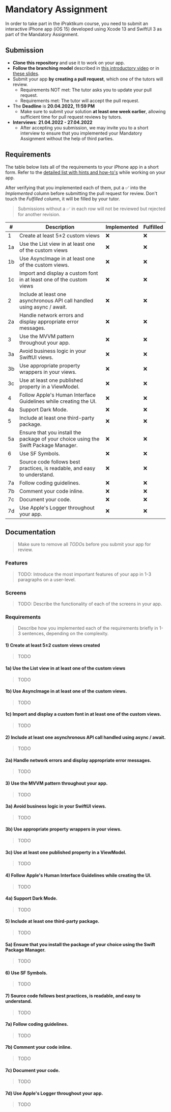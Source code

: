 # Mandatory Assignment

In order to take part in the iPraktikum course, you need to submit an interactive iPhone app (iOS 15) developed using Xcode 13 and SwiftUI 3 as part of the Mandatory Assignment.


## Submission


-   **Clone this repository** and use it to work on your app.
-   **Follow the branching model** described in [this introductory video](https://www.youtube.com/watch?v=7TQ3xqglY80) or in [these slides](https://confluence.ase.in.tum.de/display/IOS22CW/Intro+Course%3A+Mandatory+Assignment?preview=/120160455/121474151/PR.pdf).
-   Submit your app **by creating a pull request**, which one of the tutors will review.
    -   Requirements NOT met: The tutor asks you to update your pull request.
    -   Requirements met: The tutor will accept the pull request.
-   The **Deadline** is **20.04.2022, 11:59 PM**
    -   Make sure to submit your solution **at least one week earlier**, allowing sufficient time for pull request reviews by tutors.
-   **Interviews**: **21.04.2022 - 27.04.2022**
    -   After accepting you submission, we may invite you to a short interview to ensure that you implemented your Mandatory Assignment without the help of third parties.

## Requirements

The table below lists all of the requirements to your iPhone app in a short form. Refer to the [detailed list with hints and how-to's](https://confluence.ase.in.tum.de/display/IOS22CW/Intro+Course%3A+Mandatory+Assignment) while working on your app.

After verifying that you implemented each of them, put a ✅ into the *Implemented* column before submitting the pull request for review. Don't touch the *Fulfilled* column, it will be filled by your tutor.

> Submissions without a ✅ in each row will not be reviewed but rejected for another revision.

| #  | Description                                                                         | Implemented | Fulfilled |
|----|-------------------------------------------------------------------------------------|-------------|-----------|
| 1  | Create at least 5±2 custom views                                                    |      ❌     |     ❌     |
| 1a | Use the List view in at least one of the custom views                               |      ❌     |     ❌     |
| 1b | Use AsyncImage in at least one of the custom views.                                 |      ❌     |     ❌     |
| 1c | Import and display a custom font in at least one of the custom views                |      ❌     |     ❌     |
| 2  | Include at least one asynchronous API call handled using async / await.             |      ❌     |     ❌     |
| 2a | Handle network errors and display appropriate error messages.                       |      ❌     |     ❌     |
| 3  | Use the MVVM pattern throughout your app.                                           |      ❌     |     ❌     |
| 3a | Avoid business logic in your SwiftUI views.                                         |      ❌     |     ❌     |
| 3b | Use appropriate property wrappers in your views.                                    |      ❌     |     ❌     |
| 3c | Use at least one published property in a ViewModel.                                 |      ❌     |     ❌     |
| 4  | Follow Apple's Human Interface Guidelines while creating the UI.                    |      ❌     |     ❌     |
| 4a | Support Dark Mode.                                                                  |      ❌     |     ❌     |
| 5  | Include at least one third-party package.                                           |      ❌     |     ❌     |
| 5a | Ensure that you install the package of your choice using the Swift Package Manager. |      ❌     |     ❌     |
| 6  | Use SF Symbols.                                                                     |      ❌     |     ❌     |
| 7  | Source code follows best practices, is readable, and easy to understand.            |      ❌     |     ❌     |
| 7a | Follow coding guidelines.                                                           |      ❌     |     ❌     |
| 7b | Comment your code inline.                                                           |      ❌     |     ❌     |
| 7c | Document your code.                                                                 |      ❌     |     ❌     |
| 7d | Use Apple's Logger throughout your app.                                             |      ❌     |     ❌     |


## Documentation

> Make sure to remove all *TODO*s before you submit your app for review.

### Features

> TODO: Introduce the most important features of your app in 1-3 paragraphs on a user-level.

### Screens

> TODO: Describe the functionality of each of the screens in your app.

### Requirements

> Describe how you implemented each of the requirements briefly in 1-3 sentences, depending on the complexity.

#### 1) Create at least 5±2 custom views created

> TODO

#### 1a) Use the List view in at least one of the custom views

> TODO

#### 1b) Use AsyncImage in at least one of the custom views.

> TODO

#### 1c) Import and display a custom font in at least one of the custom views.

> TODO

#### 2) Include at least one asynchronous API call handled using async / await.

> TODO

#### 2a) Handle network errors and display appropriate error messages.

> TODO

#### 3) Use the MVVM pattern throughout your app.

> TODO

#### 3a) Avoid business logic in your SwiftUI views.

> TODO

#### 3b) Use appropriate property wrappers in your views.

> TODO

#### 3c) Use at least one published property in a ViewModel.

> TODO

#### 4) Follow Apple's Human Interface Guidelines while creating the UI.

> TODO

#### 4a) Support Dark Mode.

> TODO

#### 5) Include at least one third-party package.

> TODO

#### 5a) Ensure that you install the package of your choice using the Swift Package Manager.

> TODO

#### 6) Use SF Symbols.

> TODO

#### 7) Source code follows best practices, is readable, and easy to understand.

> TODO

#### 7a) Follow coding guidelines.

> TODO

#### 7b) Comment your code inline.

> TODO

#### 7c) Document your code.

> TODO

#### 7d) Use Apple's Logger throughout your app.

> TODO
